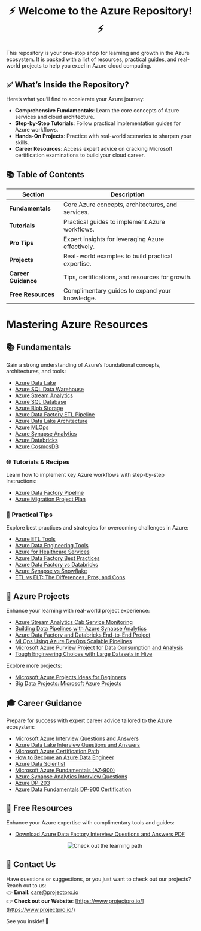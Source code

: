 # <p align="center"> ⚡ Welcome to the Azure Repository! ⚡</p>
This repository is your one-stop shop for learning and growth in the Azure ecosystem. It is packed with a list of resources, practical guides, and real-world projects to help you excel in Azure cloud computing.



## ✅ What’s Inside the Repository?
Here’s what you’ll find to accelerate your Azure journey:

- **Comprehensive Fundamentals**: Learn the core concepts of Azure services and cloud architecture.
- **Step-by-Step Tutorials**: Follow practical implementation guides for Azure workflows.
- **Hands-On Projects**: Practice with real-world scenarios to sharpen your skills.
- **Career Resources**: Access expert advice on cracking Microsoft certification examinations to build your cloud career.



## 📚 Table of Contents

| **Section**       | **Description**                                      |
|--------------------|------------------------------------------------------|
| **Fundamentals**   | Core Azure concepts, architectures, and services.    |
| **Tutorials**      | Practical guides to implement Azure workflows.       |
| **Pro Tips**       | Expert insights for leveraging Azure effectively.    |
| **Projects**       | Real-world examples to build practical expertise.    |
| **Career Guidance**| Tips, certifications, and resources for growth.      |
| **Free Resources** | Complimentary guides to expand your knowledge.       |


# Mastering Azure Resources

## 📚 Fundamentals
Gain a strong understanding of Azure’s foundational concepts, architectures, and tools:

- [Azure Data Lake](https://www.projectpro.io/article/azure-data-lake/705)
- [Azure SQL Data Warehouse](https://www.projectpro.io/article/azure-sql-data-warehouse/714)
- [Azure Stream Analytics](https://www.projectpro.io/article/azure-stream-analytics/876)
- [Azure SQL Database](https://www.projectpro.io/article/azure-sql-database/857)
- [Azure Blob Storage](https://www.projectpro.io/article/azure-blob-storage/858)
- [Azure Data Factory ETL Pipeline](https://www.projectpro.io/article/azure-data-factory-etl-pipeline/577)
- [Azure Data Lake Architecture](https://www.projectpro.io/article/azure-data-lake-architecture/797)
- [Azure MLOps](https://www.projectpro.io/article/azure-mlops/691)
- [Azure Synapse Analytics](https://www.projectpro.io/article/azure-synapse-analytics/653)
- [Azure Databricks](https://www.projectpro.io/article/azure-databricks/865)
- [Azure CosmosDB](https://www.projectpro.io/article/azure-cosmosdb/870)

### 🌐 Tutorials & Recipes
Learn how to implement key Azure workflows with step-by-step instructions:

- [Azure Data Factory Pipeline](https://www.projectpro.io/article/azure-data-factory-pipeline/820)
- [Azure Migration Project Plan](https://www.projectpro.io/article/azure-migration-project-plan/745)

### 🧠 Practical Tips
Explore best practices and strategies for overcoming challenges in Azure:

- [Azure ETL Tools](https://www.projectpro.io/article/azure-etl-tools/975)
- [Azure Data Engineering Tools](https://www.projectpro.io/article/azure-data-engineering-tools/669)
- [Azure for Healthcare Services](https://www.projectpro.io/article/azure-for-healthcare-services/796)
- [Azure Data Factory Best Practices](https://www.projectpro.io/article/azure-data-factory-best-practices/619)
- [Azure Data Factory vs Databricks](https://www.projectpro.io/article/azure-data-factory-vs-databricks/637)
- [Azure Synapse vs Snowflake](https://www.projectpro.io/article/azure-synapse-vs-snowflake/700)
- [ETL vs ELT: The Differences, Pros, and Cons](https://www.projectpro.io/article/etl-vs-elt-the-differences-pros-and-cons/587)


## 🚀 Azure Projects
Enhance your learning with real-world project experience:

- [Azure Stream Analytics Cab Service Monitoring](https://www.projectpro.io/project-use-case/azure-stream-analytics-cab-service-monitoring)
- [Building Data Pipelines with Azure Synapse Analytics](https://www.projectpro.io/project-use-case/building-data-pipelines-with-azure-synapse-analytics)
- [Azure Data Factory and Databricks End-to-End Project](https://www.projectpro.io/project-use-case/azure-data-factory-and-databricks-end-to-end-project)
- [MLOps Using Azure DevOps Scalable Pipelines](https://www.projectpro.io/project-use-case/mlops-using-azure-devops-scalable-pipelines)
- [Microsoft Azure Purview Project for Data Consumption and Analysis](https://www.projectpro.io/project-use-case/microsoft-azure-purview-project-for-data-consumption-and-analysis)
- [Tough Engineering Choices with Large Datasets in Hive](https://www.projectpro.io/project-use-case/tough-engineering-choices-with-large-datasets-in-hive)

Explore more projects:

- [Microsoft Azure Projects Ideas for Beginners](https://www.projectpro.io/article/microsoft-azure-projects-ideas-for-beginners-for-learning/507)
- [Big Data Projects: Microsoft Azure Projects](https://www.projectpro.io/projects/big-data-projects/microsoft-azure-projects)


## 🎓 Career Guidance
Prepare for success with expert career advice tailored to the Azure ecosystem:

- [Microsoft Azure Interview Questions and Answers](https://www.projectpro.io/article/microsoft-azure-interview-questions-and-answers/531)
- [Azure Data Lake Interview Questions and Answers](https://www.projectpro.io/article/azure-data-lake-interview-questions-and-answers/708)
- [Microsoft Azure Certification Path](https://www.projectpro.io/article/microsoft-azure-certification-path/891)
- [How to Become an Azure Data Engineer](https://www.projectpro.io/article/how-to-become-an-azure-data-engineer/549)
- [Azure Data Scientist](https://www.projectpro.io/article/azure-data-scientist/906)
- [Microsoft Azure Fundamentals (AZ-900)](https://www.projectpro.io/article/microsoft-azure-fundamentals-az900/860)
- [Azure Synapse Analytics Interview Questions](https://www.projectpro.io/article/azure-synapse-analytics-interview-questions-and-answers/743)
- [Azure DP-203](https://www.projectpro.io/article/azure-dp203/868)
- [Azure Data Fundamentals DP-900 Certification](https://www.projectpro.io/article/azure-data-fundamentals-dp-900-certification/754)


## 🎁 Free Resources
Enhance your Azure expertise with complimentary tools and guides:

- [Download Azure Data Factory Interview Questions and Answers PDF](https://www.projectpro.io/free-learning-resources/azure-data-factory-interview-questions-and-answers-pdf)

  <p align="center">
  <a href="https://www.projectpro.io/learning-paths/azure-roadmap" target="_blank" style="text-decoration: none;">
    <img src="https://img.shields.io/badge/Check%20out%20the%20learning%20path-28a745?style=for-the-badge&logo=none&logoColor=white" alt="Check out the learning path">
  </a>
</p>

## 💬 Contact Us  
Have questions or suggestions, or you just want to check out our projects? Reach out to us:  
👉 **Email**: care@projectpro.io  
👉 **Check out our Website**: [https://www.projectpro.io/](https://www.projectpro.io/)  

See you inside! 👋

